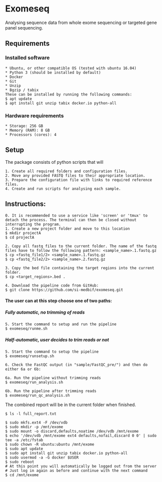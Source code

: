 # Exomeseq
Analysing sequence data from whole exome sequencing or targeted gene panel sequencing.

## Requirements

### Installed software
    * Ubuntu, or other compatible OS (tested with ubuntu 16.04)
    * Python 3 (should be installed by default)
    * Docker
    * Git
    * Unzip
    * Bgzip / tabix
    These can be installed by running the following commands:
    $ apt update
    $ apt install git unzip tabix docker.io python-all
    
### Hardware requirements
    * Storage: 256 GB
    * Memory (RAM): 8 GB
    * Processors (cores): 4
    
## Setup

The package consists of python scripts that will

	1. Create all required folders and configuration files.
	2. Move any provided FASTQ files to their appropriate location.
	3. Prepare the configuration file with links to required reference files.
	4. Create and run scripts for analysing each sample. 

## Instructions:

    0. It is recommended to use a service like 'screen' or 'tmux' to detach the process. The terminal can then be closed without interrupting the program.
	1. Create a new project folder and move to this location
	$ mkdir projectA
	$ cd projectA
	 
    2. Copy all fastq files to the current folder. The name of the fastq files have to follow the following pattern: <sample_name>.1.fastq.gz
    $ cp <fastq_file1/2> <sample_name>.1.fastq.gz
    $ cp <fastq_file2/2> <sample_name>.2.fastq.gz
    
    3. Copy the bed file containing the target regions into the current folder.
    $ cp <target_regions>.bed .
    
    4. Download the pipeline code from GitHub:
    $ git clone https://github.com/si-medbif/exomeseq.git

#### The user can at this step choose one of two paths:
    
##### Fully automatic, no trimming of reads 
      
	5. Start the command to setup and run the pipeline 
	$ exomeseq/runme.sh
	
##### Half-automatic, user decides to trim reads or not

	5. Start the command to setup the pipeline 
	$ exomeseq/runsetup.sh
	
	6. Check the FastQC output (in "sample/FastQC_pre/") and then do either 6a or 6b:
	
	6a. Run the pipeline without trimming reads  
    $ exomeseq/run_analysis.sh
    
    6b. Run the pipeline after trimming reads
    $ exomeseq/run_qc_analysis.sh
	 
The combined report will be in the current folder when finished.

    $ ls -l full_report.txt
    
    $ sudo mkfs.ext4 -F /dev/vdb
    $ sudo mkdir -p /mnt/exome
    $ sudo mount -o discard,defaults,noatime /dev/vdb /mnt/exome
    $ echo '/dev/vdb /mnt/exome ext4 defaults,nofail,discard 0 0' | sudo tee -a /etc/fstab
    $ sudo chown -R ubuntu:ubuntu /mnt/exome
    $ sudo apt update
    $ sudo apt install git unzip tabix docker.io python-all
    $ sudo usermod -a -G docker $USER
    $ sudo reboot
    # At this point you will automatically be logged out from the server
    # Just log in again as before and continue with the next command
    $ cd /mnt/exome
